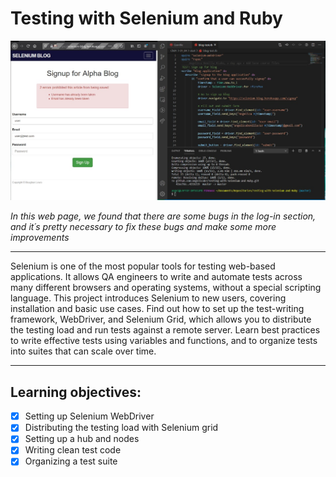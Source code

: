 # Testing with Selenium and Ruby

<img src="./img/493b8d39-f5ba-4832-8236-6bfe34ab0459.jfif">

*In this web page, we found that there are some bugs in the log-in section, and it´s pretty necessary to fix these bugs and make some more improvements*

*************************************************

Selenium is one of the most popular tools for testing web-based applications. It allows QA engineers to write and automate tests across many different browsers and operating systems, without a special scripting language. This project introduces Selenium to new users, covering installation and basic use cases. Find out how to set up the test-writing framework, WebDriver, and Selenium Grid, which allows you to distribute the testing load and run tests against a remote server. Learn best practices to write effective tests using variables and functions, and to organize tests into suites that can scale over time.
****************************************
## Learning objectives:

 - [x] Setting up Selenium WebDriver
 - [x] Distributing the testing load with Selenium grid
 - [x] Setting up a hub and nodes
 - [x] Writing clean test code
 - [x] Organizing a test suite
